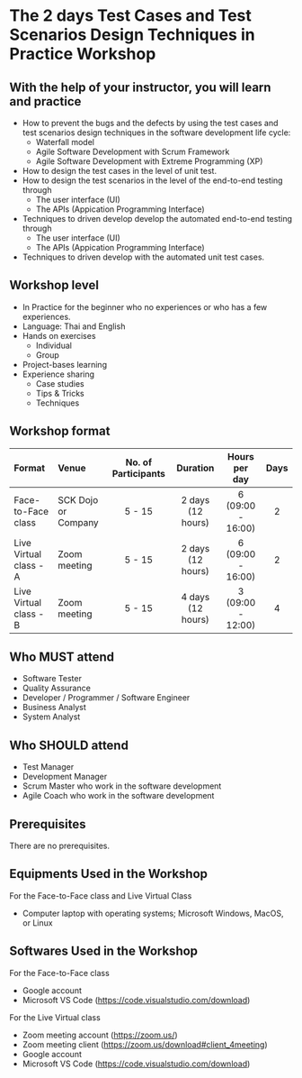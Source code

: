 # The 2 days Test Cases and Test Scenarios Design Techniques in Practice Workshop

## With the help of your instructor, you will learn and practice
* How to prevent the bugs and the defects by using the test cases and test scenarios design techniques in the software development life cycle:
   * Waterfall model
   * Agile Software Development with Scrum Framework
   * Agile Software Development with Extreme Programming (XP)
* How to design the test cases in the level of unit test.
* How to design the test scenarios in the level of the end-to-end testing through 
  * The user interface (UI)
  * The APIs (Appication Programming Interface)
* Techniques to driven develop develop the automated end-to-end testing through 
    * The user interface (UI)
  * The APIs (Appication Programming Interface)
* Techniques to driven develop with the automated unit test cases.

## Workshop level
* In Practice for the beginner who no experiences or who has a few experiences.
* Language: Thai and English
* Hands on exercises
  * Individual
  * Group
* Project-bases learning
* Experience sharing
  * Case studies
  * Tips & Tricks
  * Techniques

## Workshop format
Format | Venue | No. of Participants | Duration | Hours per day | Days |
:----- | :----- | :-----: | :-----: | :-----: | :-----: |
Face-to-Face class | SCK Dojo or Company | 5 - 15 |2 days (12 hours) | 6 (09:00 - 16:00) | 2 |
Live Virtual class - A | Zoom meeting | 5 - 15 |2 days (12 hours) | 6 (09:00 - 16:00) | 2 |
Live Virtual class - B | Zoom meeting | 5 - 15 |4 days (12 hours) | 3 (09:00 - 12:00) | 4 |

## Who MUST attend
* Software Tester
* Quality Assurance
* Developer / Programmer / Software Engineer
* Business Analyst
* System Analyst

## Who SHOULD attend
* Test Manager
* Development Manager
* Scrum Master who work in the software development
* Agile Coach who work in the software development

## Prerequisites
There are no prerequisites.

## Equipments Used in the Workshop
For the Face-to-Face class and Live Virtual Class
* Computer laptop with operating systems; Microsoft Windows, MacOS, or Linux

## Softwares Used in the Workshop
For the Face-to-Face class
* Google account
* Microsoft VS Code (https://code.visualstudio.com/download)

For the Live Virtual class
* Zoom meeting account (https://zoom.us/)
* Zoom meeting client (https://zoom.us/download#client_4meeting)
* Google account
* Microsoft VS Code (https://code.visualstudio.com/download)

